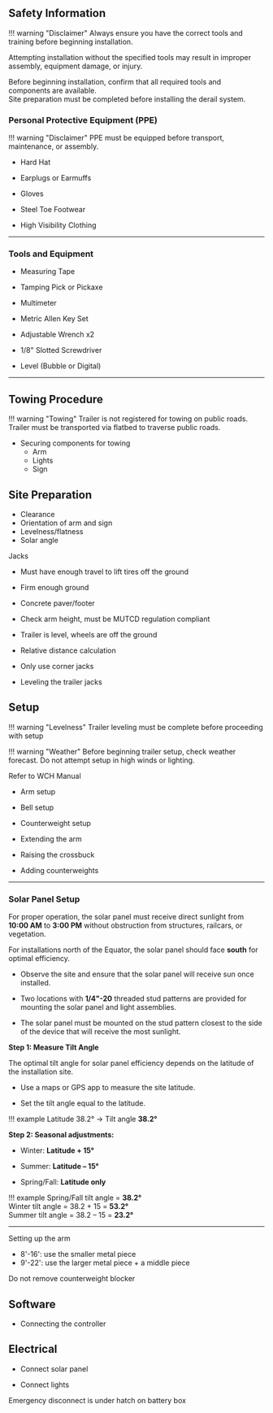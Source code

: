 ## Safety Information

!!! warning "Disclaimer"
    Always ensure you have the correct tools and training before beginning installation.  

Attempting installation without the specified tools may result in improper assembly, equipment damage, or injury.  

Before beginning installation, confirm that all required tools and components are available.  
Site preparation must be completed before installing the derail system.  

### Personal Protective Equipment (PPE)

!!! warning "Disclaimer"
    PPE must be equipped before transport, maintenance, or assembly.

* Hard Hat  

* Earplugs or Earmuffs  

* Gloves  

* Steel Toe Footwear  

* High Visibility Clothing

---

### Tools and Equipment

* Measuring Tape

* Tamping Pick or Pickaxe

* Multimeter

* Metric Allen Key Set

* Adjustable Wrench x2

* 1/8" Slotted Screwdriver

* Level (Bubble or Digital)

---

## Towing Procedure

!!! warning "Towing"
    Trailer is not registered for towing on public roads. Trailer must be transported via flatbed to traverse public roads.  
    
- Securing components for towing
   - Arm  
   - Lights  
   - Sign  

## Site Preparation

- Clearance  
- Orientation of arm and sign  
- Levelness/flatness  
- Solar angle  

Jacks
- Must have enough travel to lift tires off the ground
- Firm enough ground
- Concrete paver/footer
- Check arm height, must be MUTCD regulation compliant
- Trailer is level, wheels are off the ground
- Relative distance calculation
- Only use corner jacks

- Leveling the trailer jacks

## Setup

!!! warning "Levelness"
    Trailer leveling must be complete before proceeding with setup
    
!!! warning "Weather"
    Before beginning trailer setup, check weather forecast. Do not attempt setup in high winds or lighting.

Refer to WCH Manual
- Arm setup
- Bell setup
- Counterweight setup

- Extending the arm
- Raising the crossbuck
- Adding counterweights

--- 

### Solar Panel Setup

For proper operation, the solar panel must receive direct sunlight from **10:00 AM** to **3:00 PM** without obstruction from structures, railcars, or vegetation.  

For installations north of the Equator, the solar panel should face **south** for optimal efficiency.

* Observe the site and ensure that the solar panel will receive sun once installed.

* Two locations with **1/4"-20** threaded stud patterns are provided for mounting the solar panel and light assemblies.

* The solar panel must be mounted on the stud pattern closest to the side of the device that will receive the most sunlight.  

**Step 1: Measure Tilt Angle**

The optimal tilt angle for solar panel efficiency depends on the latitude of the installation site.

* Use a maps or GPS app to measure the site latitude.

* Set the tilt angle equal to the latitude.

!!! example
    Latitude 38.2° → Tilt angle **38.2°**

**Step 2: Seasonal adjustments:**

* Winter: **Latitude + 15°**  

* Summer: **Latitude – 15°**  

* Spring/Fall: **Latitude only**  

!!! example
    Spring/Fall tilt angle = **38.2°**  
    Winter tilt angle = 38.2 + 15 = **53.2°**  
    Summer tilt angle = 38.2 – 15 = **23.2°**  

---

Setting up the arm
- 8'-16': use the smaller metal piece  
- 9'-22': use the larger metal piece + a middle piece  

Do not remove counterweight blocker

## Software

- Connecting the controller

## Electrical

- Connect solar panel

- Connect lights

Emergency disconnect is under hatch on battery box
